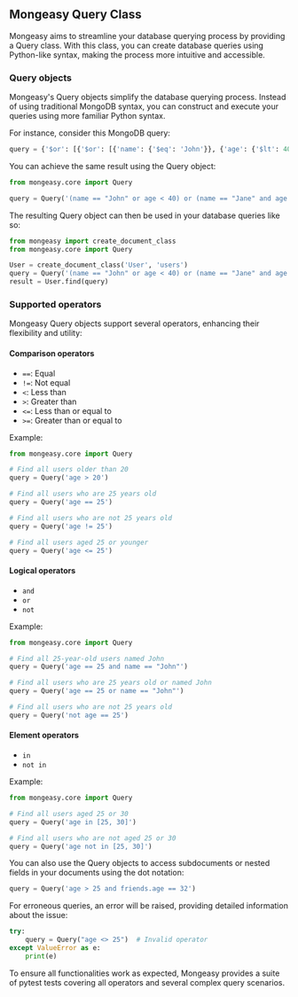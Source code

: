 ## Mongeasy Query Class
Mongeasy aims to streamline your database querying process by providing a Query class. With this class, you can create database queries using Python-like syntax, making the process more intuitive and accessible.

### Query objects
Mongeasy's Query objects simplify the database querying process. Instead of using traditional MongoDB syntax, you can construct and execute your queries using more familiar Python syntax.

For instance, consider this MongoDB query:
```python
query = {'$or': [{'$or': [{'name': {'$eq': 'John'}}, {'age': {'$lt': 40}}]}, {'$and': [{'name': {'$eq': 'Jane'}}, {'age': {'$gt': 20}}]}]}
```

You can achieve the same result using the Query object:

```python
from mongeasy.core import Query

query = Query('(name == "John" or age < 40) or (name == "Jane" and age > 20)')
```

The resulting Query object can then be used in your database queries like so:

```python
from mongeasy import create_document_class
from mongeasy.core import Query

User = create_document_class('User', 'users')
query = Query('(name == "John" or age < 40) or (name == "Jane" and age > 20)')
result = User.find(query)
```

### Supported operators
Mongeasy Query objects support several operators, enhancing their flexibility and utility:

#### Comparison operators
* `==`: Equal
* `!=`: Not equal
* `<`: Less than
* `>`: Greater than
* `<=`: Less than or equal to
* `>=`: Greater than or equal to

Example:
```python
from mongeasy.core import Query

# Find all users older than 20
query = Query('age > 20')

# Find all users who are 25 years old
query = Query('age == 25')

# Find all users who are not 25 years old
query = Query('age != 25')

# Find all users aged 25 or younger
query = Query('age <= 25')
```

#### Logical operators
* `and`
* `or`
* `not`

Example:
```python
from mongeasy.core import Query

# Find all 25-year-old users named John
query = Query('age == 25 and name == "John"')

# Find all users who are 25 years old or named John
query = Query('age == 25 or name == "John"')

# Find all users who are not 25 years old
query = Query('not age == 25')
```

#### Element operators
* `in`
* `not in`

Example:
```python
from mongeasy.core import Query

# Find all users aged 25 or 30
query = Query('age in [25, 30]')

# Find all users who are not aged 25 or 30
query = Query('age not in [25, 30]')
```

You can also use the Query objects to access subdocuments or nested fields in your documents using the dot notation:

```python
query = Query('age > 25 and friends.age == 32')
```

For erroneous queries, an error will be raised, providing detailed information about the issue:

```python
try:
    query = Query("age <> 25")  # Invalid operator
except ValueError as e:
    print(e)
```

To ensure all functionalities work as expected, Mongeasy provides a suite of pytest tests covering all operators and several complex query scenarios.
